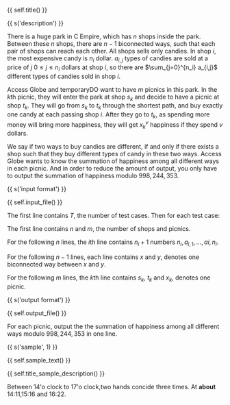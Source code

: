 {{ self.title() }}

{{ s('description') }}

There is a huge park in C Empire, which has $n$ shops inside the park. Between these $n$ shops, there are $n-1$ biconnected ways, such that each pair of shops can reach each other. All shops sells only candies. In shop $i$, the most expensive candy is $n_i$ dollar. $a_{i,j}$ types of candies are sold at a price of $j$ $0\le j \le n_i$ dollars at shop $i$, so there are $\sum_{j=0}^{n_i} a_{i,j}$ different types of candies sold in shop $i$.

Access Globe and temporaryDO want to have $m$ picnics in this park. In the $k$th picnic, they will enter the park at shop $s_k$ and decide to have a picnic at shop $t_k$. They will go from $s_k$ to $t_k$ through the shortest path, and buy exactly one candy at each passing shop $i$. After they go to $t_k$, as spending more money will bring more happiness, they will get $x_k^v$ happiness if they spend $v$ dollars. 

We say if two ways to buy candies are different, if and only if there exists a shop such that they buy different types of candy in these two ways. Access Globe wants to know the summation of happiness among all different ways in each picnic. And in order to reduce the amount of output, you only have to output the summation of happiness modulo $998,244,353$.

{{ s('input format') }}

{{ self.input_file() }}

The first line contains $T$, the number of test cases. Then for each test case:

The first line contains $n$ and $m$, the number of shops and picnics.

For the following $n$ lines, the $i$th line contains $n_i+1$ numbers $n_i,a_{i,1},...,a{i,n_i}$.

For the following $n-1$ lines, each line contains $x$ and $y$, denotes one biconnected way between $x$ and $y$.

For the following $m$ lines, the $k$th line contains $s_k$, $t_k$ and $x_k$, denotes one picnic.

{{ s('output format') }}

{{ self.output_file() }}

For each picnic, output the the summation of happiness among all different ways modulo $998,244,353$ in one line.

{{ s('sample', 1) }}

{{ self.sample_text() }}

{{ self.title_sample_description() }}

Between 14'o clock to 17'o clock,two hands concide three times. At **about** 14:11,15:16 and 16:22.